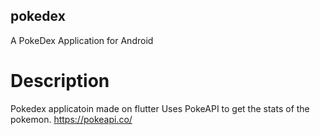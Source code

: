 ## pokedex

A PokeDex Application for Android

# Description

Pokedex applicatoin made on flutter
Uses PokeAPI to get the stats of the pokemon.
https://pokeapi.co/
